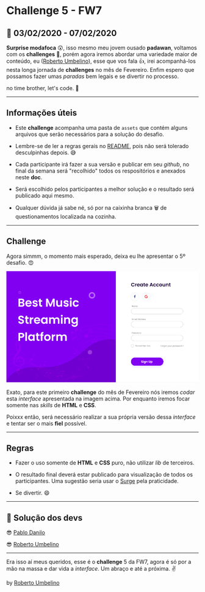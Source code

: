 # Challenge 5 - FW7

## 📅 03/02/2020 - 07/02/2020

**Surprise modafoca** 😲, isso mesmo meu jovem ousado **padawan**, voltamos com os **challenges** 🙌, porém agora iremos abordar uma variedade maior de conteúdo, eu ([Roberto Umbelino](https://github.com/robertoumbelino)), esse que vos fala 👍, irei acompanhá-los nesta longa jornada de **challenges** no mês de Fevereiro. Enfim espero que possamos fazer umas _paradas_ bem legais e se divertir no processo.

no time brother, let's code. 💪

---

## Informações úteis

- Este **challenge** acompanha uma pasta de `assets` que contém alguns arquivos que serão necessários para a solução do desafio.

- Lembre-se de ler a regras gerais no [README](../README.md), pois não será tolerado desculpinhas depois. 😅

- Cada participante irá fazer a sua versão e publicar em seu _github_, no final da semana será "recolhido" todos os respositórios e anexados neste **doc**.

- Será escolhido pelos participantes a melhor solução e o resultado será publicado aqui mesmo.

- Qualquer dúvida já sabe né, só por na caixinha branca 🗑️ de questionamentos localizada na cozinha.

---

## Challenge

Agora simmm, o momento mais esperado, deixa eu lhe apresentar o 5º desafio. 😍

![](./assets/interface.png)

Exato, para este primeiro **challenge** do mês de Fevereiro nós iremos _codar_ esta _interface_ apresentada na imagem acima. Por enquanto iremos focar somente nas _skills_ de **HTML** e **CSS**.

Poixxx então, será necessário realizar a sua própria versão dessa _interface_ e tentar ser o mais **fiel** possível.

---

## Regras

- Fazer o uso somente de **HTML** e **CSS** puro, não utilizar _lib_ de terceiros.

- O resultado final deverá estar publicado para visualização de todos os participantes. Uma sugestão seria usar o [Surge](https://surge.sh/) pela praticidade.

- Se divertir. 😄

---

## 🤯 Solução dos devs

😎 [Pablo Danilo](https://github.com/Pablo75321/UI-s/tree/master/created_login_ui)

😎 [Roberto Umbelino](https://github.com/robertoumbelino/ui/tree/master/%232)

---

Era isso aí meus queridos, esse é o **challenge** 5 da FW7, agora é só por a mão na massa e dar vida a _interface_. Um abraço e até a próxima. ✌

by [Roberto Umbelino](https://github.com/robertoumbelino)
